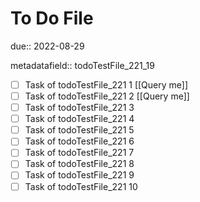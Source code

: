 # To Do File

due:: 2022-08-29

metadatafield:: todoTestFile_221_19

- [ ] Task of todoTestFile_221 1 [[Query me]]
- [ ] Task of todoTestFile_221 2 [[Query me]]
- [ ] Task of todoTestFile_221 3
- [ ] Task of todoTestFile_221 4
- [ ] Task of todoTestFile_221 5
- [ ] Task of todoTestFile_221 6
- [ ] Task of todoTestFile_221 7
- [ ] Task of todoTestFile_221 8
- [ ] Task of todoTestFile_221 9
- [ ] Task of todoTestFile_221 10